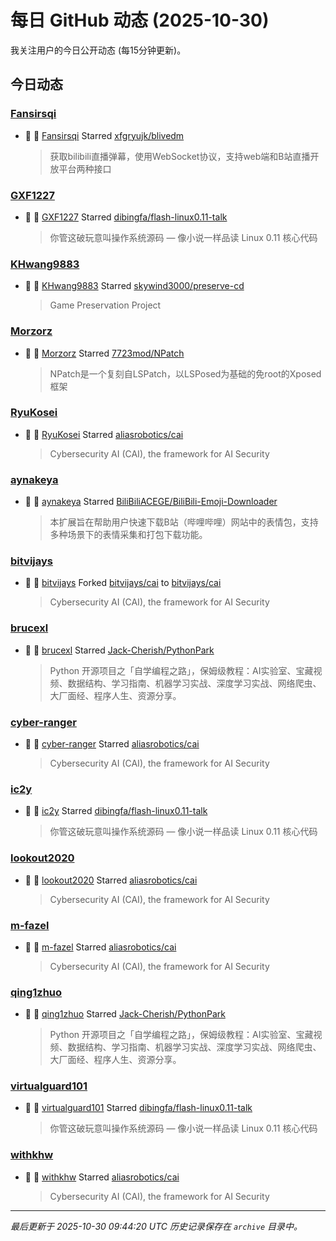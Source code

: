 # 每日 GitHub 动态 (2025-10-30)

我关注用户的今日公开动态 (每15分钟更新)。

## 今日动态

### [Fansirsqi](https://github.com/Fansirsqi)
- 🌟 👤 [Fansirsqi](https://github.com/Fansirsqi) Starred [xfgryujk/blivedm](https://github.com/xfgryujk/blivedm)
  > 获取bilibili直播弹幕，使用WebSocket协议，支持web端和B站直播开放平台两种接口

### [GXF1227](https://github.com/GXF1227)
- 🌟 👤 [GXF1227](https://github.com/GXF1227) Starred [dibingfa/flash-linux0.11-talk](https://github.com/dibingfa/flash-linux0.11-talk)
  > 你管这破玩意叫操作系统源码 — 像小说一样品读 Linux 0.11 核心代码

### [KHwang9883](https://github.com/KHwang9883)
- 🌟 👤 [KHwang9883](https://github.com/KHwang9883) Starred [skywind3000/preserve-cd](https://github.com/skywind3000/preserve-cd)
  > Game Preservation Project

### [Morzorz](https://github.com/Morzorz)
- 🌟 👤 [Morzorz](https://github.com/Morzorz) Starred [7723mod/NPatch](https://github.com/7723mod/NPatch)
  > NPatch是一个复刻自LSPatch，以LSPosed为基础的免root的Xposed框架

### [RyuKosei](https://github.com/RyuKosei)
- 🌟 👤 [RyuKosei](https://github.com/RyuKosei) Starred [aliasrobotics/cai](https://github.com/aliasrobotics/cai)
  > Cybersecurity AI (CAI), the framework for AI Security

### [aynakeya](https://github.com/aynakeya)
- 🌟 👤 [aynakeya](https://github.com/aynakeya) Starred [BiliBiliACEGE/BiliBili-Emoji-Downloader](https://github.com/BiliBiliACEGE/BiliBili-Emoji-Downloader)
  > 本扩展旨在帮助用户快速下载B站（哔哩哔哩）网站中的表情包，支持多种场景下的表情采集和打包下载功能。

### [bitvijays](https://github.com/bitvijays)
- 🍴 👤 [bitvijays](https://github.com/bitvijays) Forked [bitvijays/cai](https://github.com/bitvijays/cai) to [bitvijays/cai](https://github.com/bitvijays/cai)
  > Cybersecurity AI (CAI), the framework for AI Security

### [brucexl](https://github.com/brucexl)
- 🌟 👤 [brucexl](https://github.com/brucexl) Starred [Jack-Cherish/PythonPark](https://github.com/Jack-Cherish/PythonPark)
  > Python 开源项目之「自学编程之路」，保姆级教程：AI实验室、宝藏视频、数据结构、学习指南、机器学习实战、深度学习实战、网络爬虫、大厂面经、程序人生、资源分享。

### [cyber-ranger](https://github.com/cyber-ranger)
- 🌟 👤 [cyber-ranger](https://github.com/cyber-ranger) Starred [aliasrobotics/cai](https://github.com/aliasrobotics/cai)
  > Cybersecurity AI (CAI), the framework for AI Security

### [ic2y](https://github.com/ic2y)
- 🌟 👤 [ic2y](https://github.com/ic2y) Starred [dibingfa/flash-linux0.11-talk](https://github.com/dibingfa/flash-linux0.11-talk)
  > 你管这破玩意叫操作系统源码 — 像小说一样品读 Linux 0.11 核心代码

### [lookout2020](https://github.com/lookout2020)
- 🌟 👤 [lookout2020](https://github.com/lookout2020) Starred [aliasrobotics/cai](https://github.com/aliasrobotics/cai)
  > Cybersecurity AI (CAI), the framework for AI Security

### [m-fazel](https://github.com/m-fazel)
- 🌟 👤 [m-fazel](https://github.com/m-fazel) Starred [aliasrobotics/cai](https://github.com/aliasrobotics/cai)
  > Cybersecurity AI (CAI), the framework for AI Security

### [qing1zhuo](https://github.com/qing1zhuo)
- 🌟 👤 [qing1zhuo](https://github.com/qing1zhuo) Starred [Jack-Cherish/PythonPark](https://github.com/Jack-Cherish/PythonPark)
  > Python 开源项目之「自学编程之路」，保姆级教程：AI实验室、宝藏视频、数据结构、学习指南、机器学习实战、深度学习实战、网络爬虫、大厂面经、程序人生、资源分享。

### [virtualguard101](https://github.com/virtualguard101)
- 🌟 👤 [virtualguard101](https://github.com/virtualguard101) Starred [dibingfa/flash-linux0.11-talk](https://github.com/dibingfa/flash-linux0.11-talk)
  > 你管这破玩意叫操作系统源码 — 像小说一样品读 Linux 0.11 核心代码

### [withkhw](https://github.com/withkhw)
- 🌟 👤 [withkhw](https://github.com/withkhw) Starred [aliasrobotics/cai](https://github.com/aliasrobotics/cai)
  > Cybersecurity AI (CAI), the framework for AI Security


---
*最后更新于 2025-10-30 09:44:20 UTC*
*历史记录保存在 `archive` 目录中。*
